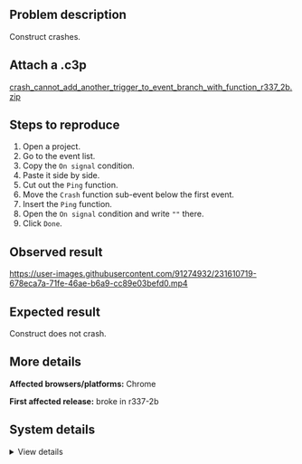 ## Problem description

Construct crashes.

## Attach a .c3p

[crash_cannot_add_another_trigger_to_event_branch_with_function_r337_2b.zip](https://github.com/WilsonPercival/WilsonPercival/files/11216902/crash_cannot_add_another_trigger_to_event_branch_with_function_r337_2b.zip)

## Steps to reproduce

1. Open a project.
2. Go to the event list.
3. Copy the `On signal` condition.
4. Paste it side by side.
5. Cut out the `Ping` function.
6. Move the `Crash` function sub-event below the first event.
7. Insert the `Ping` function.
8. Open the `On signal` condition and write `""` there.
9. Click `Done`.

## Observed result

https://user-images.githubusercontent.com/91274932/231610719-678eca7a-71fe-46ae-b6a9-cc89e03befd0.mp4

## Expected result

Construct does not crash.

## More details



**Affected browsers/platforms:** Chrome

**First affected release:** broke in r337-2b

## System details

<details><summary>View details</summary>

Error report information
Type: unhandled rejection
Reason: Error: cannot add another trigger to event branch @ Error: cannot add another trigger to event branch at d.$B (https://editor.construct.net/r337-2/projectResources.js:1452:279) at https://editor.construct.net/r337-2/components/editors/eventSheetView/eventSheetView.js:106:45
Stack: Error: cannot add another trigger to event branch at d.$B (https://editor.construct.net/r337-2/projectResources.js:1452:279) at https://editor.construct.net/r337-2/components/editors/eventSheetView/eventSheetView.js:106:45
Construct version: r337.2
URL: https://editor.construct.net/r337-2/
Date: Thu Apr 13 2023 02:37:30 GMT+0300 (Восточная Европа, летнее время)
Uptime: 66.2 s

Platform information
Product: Construct 3 r337.2 (beta)
Browser: Chrome 109.0.5414.120
Browser engine: Chromium
Context: browser
Operating system: Windows NT 0.1.0
Device type: desktop
Device pixel ratio: 1
Logical CPU cores: 2
Approx. device memory: 4 GB
User agent: Mozilla/5.0 (Windows NT 10.0; Win64; x64) AppleWebKit/537.36 (KHTML, like Gecko) Chrome/109.0.0.0 Safari/537.36
Language setting: en-US

WebGL information
Version string: WebGL 2.0 (OpenGL ES 3.0 Chromium)
Numeric version: 2
Supports NPOT textures: yes
Supports GPU profiling: no
Supports highp precision: yes
Vendor: Google Inc. (Google)
Renderer: ANGLE (Google, Vulkan 1.3.0 (SwiftShader Device (Subzero) (0x0000C0DE)), SwiftShader driver)
Major performance caveat: yes
Maximum texture size: 8192
Point size range: 1 to 1023
Extensions: EXT_color_buffer_float, EXT_color_buffer_half_float, EXT_float_blend, EXT_texture_compression_bptc, EXT_texture_compression_rgtc, EXT_texture_filter_anisotropic, OES_draw_buffers_indexed, OES_texture_float_linear, WEBGL_compressed_texture_astc, WEBGL_compressed_texture_etc, WEBGL_compressed_texture_etc1, WEBGL_compressed_texture_s3tc, WEBGL_compressed_texture_s3tc_srgb, WEBGL_debug_renderer_info, WEBGL_lose_context, WEBGL_multi_draw, OVR_multiview2

</details>
